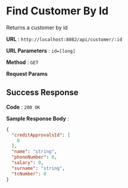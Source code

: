 # Find Customer By Id

Returns a customer by id

**URL** : `http://localhost:8082/api/customer/:id`

**URL Parameters** : `id=[long]`

**Method** : `GET`

**Request Params**

## Success Response

**Code** : `200 OK`

**Sample Response Body** :

```json
{
  "creditApprovalsId": [
    0
  ],
  "name": "string",
  "phoneNumber": 0,
  "salary": 0,
  "surname": "string",
  "tcNumber": 0
}
```